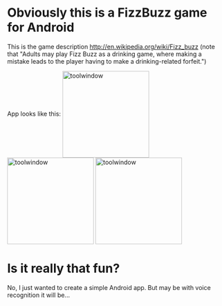 Obviously this is a FizzBuzz game for Android
=======
This is the game description http://en.wikipedia.org/wiki/Fizz_buzz
(note that "Adults may play Fizz Buzz as a drinking game, where making a mistake leads to the player having to make a drinking-related forfeit.")

App looks like this:
<img src="https://raw.github.com/dkandalov/fizzbuzz-android/master/screenshots/home.png" alt="toolwindow" title="toolwindow" align="center" width="200px"/>
<span widt="20px"/>
<img src="https://raw.github.com/dkandalov/fizzbuzz-android/master/screenshots/normal_mode.png" alt="toolwindow" title="toolwindow" align="center" width="200px"/>
<span widt="20px"/>
<img src="https://raw.github.com/dkandalov/fizzbuzz-android/master/screenshots/settings.png" alt="toolwindow" title="toolwindow" align="center" width="200px"/>


Is it really that fun?
==========
No, I just wanted to create a simple Android app.
But may be with voice recognition it will be...